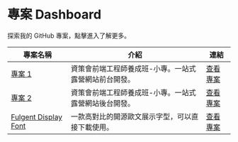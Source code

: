 # 專案 Dashboard

探索我的 GitHub 專案，點擊進入了解更多。

| 專案名稱 | 介紹 | 連結 |
| -------- | ---- | ---- |
| [專案 1](https://github.com/your-username/project-1) | 資策會前端工程師養成班-小專。一站式露營網站前台開發。 | [查看專案](https://github.com/your-username/project-1) |
| [專案 2](https://github.com/your-username/project-2) | 資策會前端工程師養成班-小專。一站式露營網站後台開發。 | [查看專案](https://github.com/your-username/project-2) |
| [Fulgent Display Font](https://github.com/sth-of-yidatsai/Fulgent-typeface) | 一款高對比的開源歐文展示字型，可以直接下載使用。 | [查看專案](https://github.com/sth-of-yidatsai/Fulgent-typeface) |




